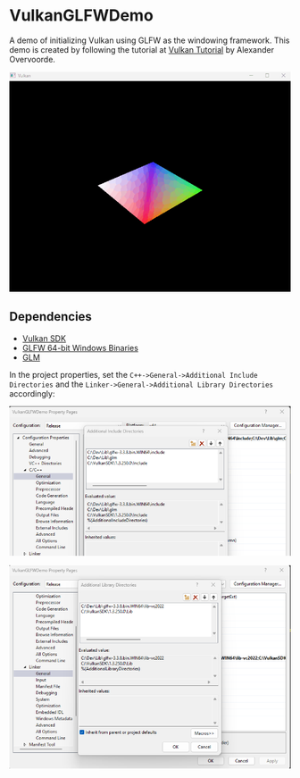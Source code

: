 # VulkanGLFWDemo
A demo of initializing Vulkan using GLFW as the windowing framework.
This demo is created by following the tutorial at [Vulkan Tutorial](https://vulkan-tutorial.com/) by Alexander Overvoorde.

![A rectangle rendered using Vulkan and animated via the vertex shader.](docs/images/SpinningRectangle.gif "It spins now")

## Dependencies
- [Vulkan SDK](https://vulkan.lunarg.com/)
- [GLFW 64-bit Windows Binaries](https://www.glfw.org/download.html)
- [GLM](https://github.com/g-truc/glm)

In the project properties, set the `C++->General->Additional Include Directories` and the `Linker->General->Additional Library Directories` accordingly:

![Set the project properties->C++->General->Additional Include Directories to point to the external dependencies.](docs/images/CPPGeneralIncludeDirectories.png "C++->General->Additional Include Directories")

![Set the project properties->Linker->General->Additional Library Directories to point to the external dependencies.](docs/images/LinkerGeneralLibDirectories.png "Linker->General->Additional Library Directories")
